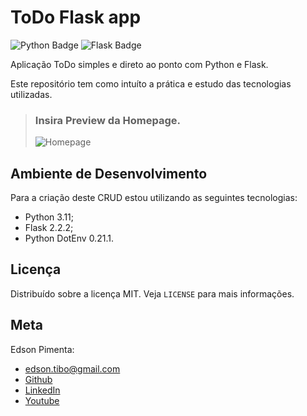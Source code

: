# ToDo Flask app

![Python Badge](https://img.shields.io/badge/python-3670A0?style=for-the-badge&logo=python&logoColor=white)
![Flask Badge](https://img.shields.io/badge/flask-%23000.svg?style=for-the-badge&logo=flask&logoColor=white)

Aplicação ToDo simples e direto ao ponto com Python e Flask.

Este repositório tem como intuíto a prática e estudo das tecnologias utilizadas.

> ### Insira Preview da Homepage.
> ![Homepage]()

## Ambiente de Desenvolvimento

Para a criação deste CRUD estou utilizando as seguintes tecnologias:

- Python 3.11;
- Flask 2.2.2;
- Python DotEnv 0.21.1.

## Licença

Distribuído sobre a licença MIT. Veja `LICENSE` para mais informações.

## Meta

Edson Pimenta:
- edson.tibo@gmail.com
- [Github](https://github.com/eddyyxxyy)
- [LinkedIn](https://www.linkedin.com/in/eeddyyxxyy/)
- [Youtube](https://www.youtube.com/channel/UCIISJihJOYOBj-4oZhW3pSw)
